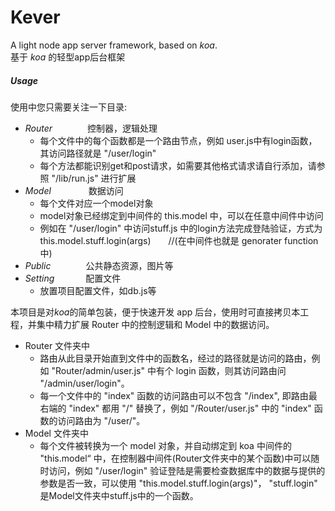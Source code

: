 # Kever
A light node app server framework, based on *koa*.  
基于 *koa* 的轻型app后台框架

##### Usage
使用中您只需要关注一下目录:
* *Router*　　　　控制器，逻辑处理  
    * 每个文件中的每个函数都是一个路由节点，例如 user.js中有login函数，其访问路径就是 "/user/login"  
    * 每个方法都能识别get和post请求，如需要其他格式请求请自行添加，请参照 "/lib/run.js" 进行扩展
* *Model*　　　　 数据访问
    * 每个文件对应一个model对象
    * model对象已经绑定到中间件的 this.model 中，可以在任意中间件中访问
    * 例如在 "/user/login" 中访问stuff.js 中的login方法完成登陆验证，方式为 this.model.stuff.login(args)　　//(在中间件也就是 genorater function中)
* *Public*　　　　公共静态资源，图片等  
* *Setting*  　　　 配置文件  
    * 放置项目配置文件，如db.js等   

本项目是对*koa*的简单包装，便于快速开发 app 后台，使用时可直接拷贝本工程，并集中精力扩展 Router 中的控制逻辑和 Model 中的数据访问。
* Router 文件夹中
    * 路由从此目录开始直到文件中的函数名，经过的路径就是访问的路由，例如 "Router/admin/user.js" 中有个 login 函数，则其访问路由问 "/admin/user/login"。
    * 每一个文件中的 "index" 函数的访问路由可以不包含 "/index", 即路由最右端的 "index" 都用 "/" 替换了，例如 "/Router/user.js" 中的 "index" 函数的访问路由为 "/user/"。
* Model 文件夹中
    * 每个文件被转换为一个 model 对象，并自动绑定到 koa 中间件的 "this.model“ 中，在控制器中间件(Router文件夹中的某个函数)中可以随时访问，例如 "/user/login" 验证登陆是需要检查数据库中的数据与提供的参数是否一致，可以使用 "this.model.stuff.login(args)"， "stuff.login" 是Model文件夹中stuff.js中的一个函数。
  
    
      
        
          
             
             

 
